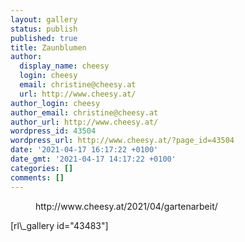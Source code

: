 ```yaml
---
layout: gallery
status: publish
published: true
title: Zaunblumen
author:
  display_name: cheesy
  login: cheesy
  email: christine@cheesy.at
  url: http://www.cheesy.at/
author_login: cheesy
author_email: christine@cheesy.at
author_url: http://www.cheesy.at/
wordpress_id: 43504
wordpress_url: http://www.cheesy.at/?page_id=43504
date: '2021-04-17 16:17:22 +0100'
date_gmt: '2021-04-17 14:17:22 +0100'
categories: []
comments: []
---
```

<!-- wp:core-embed/wordpress {"url":"http://www.cheesy.at/2021/04/gartenarbeit/","type":"rich","providerNameSlug":"cheesy-at","className":""} -->
<figure class="wp-block-embed-wordpress wp-block-embed is-type-rich is-provider-cheesy-at">
<div class="wp-block-embed__wrapper">
http://www.cheesy.at/2021/04/gartenarbeit/
</div>
</figure>
<!-- /wp:core-embed/wordpress -->
<!-- wp:paragraph -->
[rl\_gallery id="43483"]
<!-- /wp:paragraph -->

